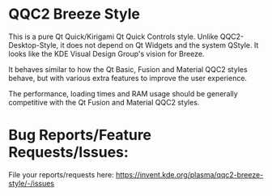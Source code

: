 # QQC2 Breeze Style

This is a pure Qt Quick/Kirigami Qt Quick Controls style. Unlike QQC2-Desktop-Style, it does not depend on Qt Widgets and the system QStyle. It looks like the KDE Visual Design Group's vision for Breeze.

It behaves similar to how the Qt Basic, Fusion and Material QQC2 styles behave, but with various extra features to improve the user experience.

The performance, loading times and RAM usage should be generally competitive with the Qt Fusion and Material QQC2 styles.

# Bug Reports/Feature Requests/Issues:

File your reports/requests here: https://invent.kde.org/plasma/qqc2-breeze-style/-/issues
